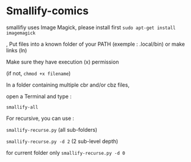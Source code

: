 # Smallify-comics

smallifiy uses Image Magick, please install first
`sudo apt-get install imagemagick`


, Put files into a known folder of your PATH (exemple : .local/bin)
or make links (ln)

Make sure they have execution (x) permission

(if not, `chmod +x filename`)

In a folder containing multiple cbr and/or cbz files,

open a Terminal and type :

`smallify-all`

For recursive, you can use :

`smallify-recurse.py`
(all sub-folders)

`smallify-recurse.py -d 2`
(2 sub-level depth)

for current folder only
`smallify-recurse.py -d 0`
